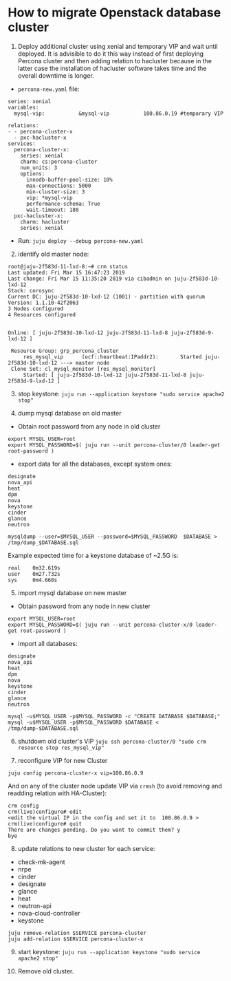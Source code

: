 # How to migrate Openstack database cluster

1) Deploy additional cluster using xenial and temporary VIP and wait until deployed.
It is advisible to do it this way instead of first deploying Percona cluster and then adding relation to hacluster because in the latter case the installation of hacluster software takes time and the overall downtime is longer.

- `percona-new.yaml` file:
```
series: xenial
variables:
  mysql-vip:           &mysql-vip           100.86.0.19 #temporary VIP

relations:
- - percona-cluster-x
  - pxc-hacluster-x
services:
  percona-cluster-x:
    series: xenial
    charm: cs:percona-cluster
    num_units: 3
    options:
      innodb-buffer-pool-size: 10%
      max-connections: 5000
      min-cluster-size: 3
      vip: *mysql-vip
      performance-schema: True
      wait-timeout: 180
  pxc-hacluster-x:
    charm: hacluster
    series: xenial
```
- Run:
`juju deploy --debug percona-new.yaml`

2) identify old master node:
```
root@juju-2f583d-11-lxd-8:~# crm status
Last updated: Fri Mar 15 16:47:23 2019
Last change: Fri Mar 15 11:35:20 2019 via cibadmin on juju-2f583d-10-lxd-12
Stack: corosync
Current DC: juju-2f583d-10-lxd-12 (1001) - partition with quorum
Version: 1.1.10-42f2063
3 Nodes configured
4 Resources configured


Online: [ juju-2f583d-10-lxd-12 juju-2f583d-11-lxd-8 juju-2f583d-9-lxd-12 ]

 Resource Group: grp_percona_cluster
     res_mysql_vip      (ocf::heartbeat:IPaddr2):       Started juju-2f583d-10-lxd-12 ---> master node
 Clone Set: cl_mysql_monitor [res_mysql_monitor]
     Started: [ juju-2f583d-10-lxd-12 juju-2f583d-11-lxd-8 juju-2f583d-9-lxd-12 ]
```
3) stop keystone: `juju run --application keystone "sudo service apache2 stop"`

4) dump mysql database on old master
- Obtain root password from any node in old cluster
```
export MYSQL_USER=root
export MYSQL_PASSWORD=$( juju run --unit percona-cluster/0 leader-get root-password )
```
- export data for all the databases, except system ones:
```
designate
nova_api
heat
dpm
nova
keystone
cinder
glance
neutron
```

```
mysqldump --user=$MYSQL_USER --password=$MYSQL_PASSWORD  $DATABASE > /tmp/dump_$DATABASE.sql
```
Example expected time for a keystone database of ~2.5G is:
```
real    0m32.619s
user    0m27.732s
sys     0m4.660s
```

5) import mysql database on new master
- Obtain password from any node in new cluster
```
export MYSQL_USER=root
export MYSQL_PASSWORD=$( juju run --unit percona-cluster-x/0 leader-get root-password )
```
- import all databases:
```
designate
nova_api
heat
dpm
nova
keystone
cinder
glance
neutron
```

```
mysql -u$MYSQL_USER -p$MYSQL_PASSWORD -c "CREATE DATABASE $DATABASE;"
mysql -u$MYSQL_USER -p$MYSQL_PASSWORD $DATABASE < /tmp/dump-$DATABASE.sql
```

6) shutdown old cluster's VIP
`juju ssh percona-cluster/0 "sudo crm resource stop res_mysql_vip"`

7) reconfigure VIP for new Cluster
```
juju config percona-cluster-x vip=100.86.0.9 
```
And on any of the cluster node update VIP via `crmsh` (to avoid removing and readding relation with HA-Cluster):
```
crm config 
crm(live)configure# edit
<edit the virtual IP in the config and set it to  100.86.0.9 >
crm(live)configure# quit
There are changes pending. Do you want to commit them? y
bye
```

8) update relations to new cluster for each service:

- check-mk-agent
- nrpe
- cinder
- designate
- glance
- heat
- neutron-api
- nova-cloud-controller
- keystone

```
juju remove-relation $SERVICE percona-cluster
juju add-relation $SERVICE percona-cluster-x
```

9) start keystone: `juju run --application keystone "sudo service apache2 stop"`

10) Remove old cluster.
